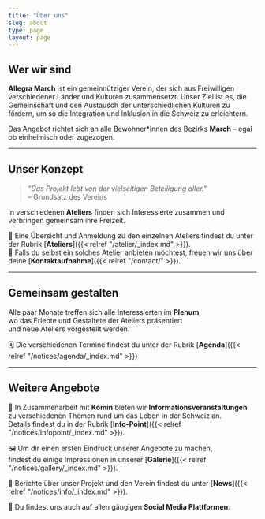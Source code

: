 ```yaml
---
title: "Über uns"
slug: about
type: page
layout: page
---
```


## Wer wir sind

**Allegra March** ist ein gemeinnütziger Verein, der sich aus Freiwilligen verschiedener Länder und Kulturen zusammensetzt. Unser Ziel ist es, die Gemeinschaft und den Austausch der unterschiedlichen Kulturen zu fördern, um so die Integration und Inklusion in die Schweiz zu erleichtern.

Das Angebot richtet sich an alle Bewohner*innen des Bezirks **March** – egal ob einheimisch oder zugezogen.

---

## Unser Konzept

> _"Das Projekt lebt von der vielseitigen Beteiligung aller."_  
> – Grundsatz des Vereins

In verschiedenen **Ateliers** finden sich Interessierte zusammen und verbringen gemeinsam ihre Freizeit.

🧵 Eine Übersicht und Anmeldung zu den einzelnen Ateliers findest du unter der Rubrik [**Ateliers**]({{< relref "/atelier/_index.md" >}}).  
🤝 Falls du selbst ein solches Atelier anbieten möchtest, freuen wir uns über deine [**Kontaktaufnahme**]({{< relref "/contact/" >}}).

---

## Gemeinsam gestalten

Alle paar Monate treffen sich alle Interessierten im **Plenum**,  
wo das Erlebte und Gestaltete der Ateliers präsentiert  
und neue Ateliers vorgestellt werden.

🗓 Die verschiedenen Termine findest du unter der Rubrik [**Agenda**]({{< relref "/notices/agenda/_index.md" >}})

---

## Weitere Angebote

📌 In Zusammenarbeit mit **Komin** bieten wir **Informationsveranstaltungen**  
zu verschiedenen Themen rund um das Leben in der Schweiz an.  
Details findest du in der Rubrik [**Info-Point**]({{< relref "/notices/infopoint/_index.md" >}}).

🖼 Um dir einen ersten Eindruck unserer Angebote zu machen,  
findest du einige Impressionen in unserer [**Galerie**]({{< relref "/notices/gallery/_index.md" >}}).

📰 Berichte über unser Projekt und den Verein findest du unter [**News**]({{< relref "/notices/info/_index.md" >}}).

📱 Du findest uns auch auf allen gängigen **Social Media Plattformen**.

